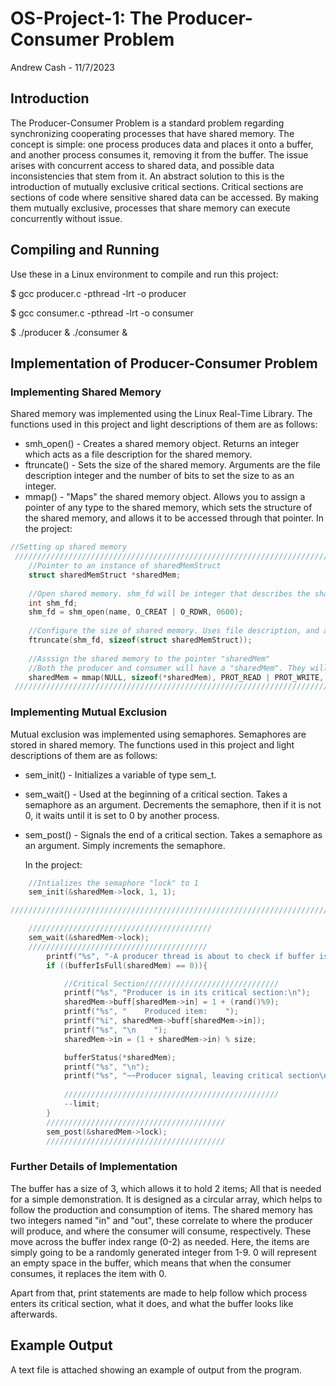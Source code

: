 # OS-Project-1: The Producer-Consumer Problem

Andrew Cash - 11/7/2023

## Introduction

The Producer-Consumer Problem is a standard problem regarding synchronizing cooperating processes that have shared memory. The concept is simple: one process produces data and places it onto a buffer, and another process consumes it, removing it from the buffer. The issue arises with concurrent access to shared data, and possible data inconsistencies that stem from it. An abstract solution to this is the introduction of mutually exclusive critical sections. Critical sections are sections of code where sensitive shared data can be accessed. By making them mutually exclusive, processes that share memory can execute concurrently without issue.

## Compiling and Running
Use these in a Linux environment to compile and run this project:

$ gcc producer.c -pthread -lrt -o producer

$ gcc consumer.c -pthread -lrt -o consumer

$ ./producer & ./consumer &

## Implementation of Producer-Consumer Problem

### Implementing Shared Memory

Shared memory was implemented using the Linux Real-Time Library. The functions used in this project and light descriptions of them are as follows:

- smh_open()
        - Creates a shared memory object. Returns an integer which acts as a file description for the shared memory.
- ftruncate()
        - Sets the size of the shared memory. Arguments are the file description integer and the number of bits to set the size to as an integer.
- mmap()
        - "Maps" the shared memory object. Allows you to assign a pointer of any type to the shared memory, which sets the structure of the shared memory, and allows it to be accessed through that pointer.
  In the project:

```c
//Setting up shared memory
 ///////////////////////////////////////////////////////////////////////////////////////////////////////////////////////////////
    //Pointer to an instance of sharedMemStruct
    struct sharedMemStruct *sharedMem;
 
    //Open shared memory. shm_fd will be integer that describes the shared memory file
    int shm_fd;
    shm_fd = shm_open(name, O_CREAT | O_RDWR, 0600);
 
    //Configure the size of shared memory. Uses file description, and amount of bits as an integer
    ftruncate(shm_fd, sizeof(struct sharedMemStruct));
 
    //Asssign the shared memory to the pointer "sharedMem"
    //Both the producer and consumer will have a "sharedMem". They will point to the same memory location
    sharedMem = mmap(NULL, sizeof(*sharedMem), PROT_READ | PROT_WRITE, MAP_SHARED, shm_fd, 0);
 ///////////////////////////////////////////////////////////////////////////////////////////////////////////////////////////////
```

### Implementing Mutual Exclusion

Mutual exclusion was implemented using semaphores. Semaphores are stored in shared memory. The functions used in this project and light descriptions of them are as follows:

- sem_init()
        - Initializes a variable of type sem_t.
- sem_wait()
        - Used at the beginning of a critical section. Takes a semaphore as an argument. Decrements the semaphore, then if it is not 0, it waits until it is set to 0 by another process.
- sem_post()
        - Signals the end of a critical section. Takes a semaphore as an argument. Simply increments the semaphore.

  In the project:

```c
    //Intializes the semaphore "lock" to 1
    sem_init(&sharedMem->lock, 1, 1);

////////////////////////////////////////////////////////////////////////////////////////////////////////////////////////////////////////////////////

    /////////////////////////////////////////
    sem_wait(&sharedMem->lock);                                                         //Only one at a time can check if its full/empty
    ////////////////////////////////////////
        printf("%s", "-A producer thread is about to check if buffer is not full- \n");
        if ((bufferIsFull(sharedMem) == 0)){                                            //if buffer is not full: Begin waiting. Will continue if the lock equals 1, meaning nothing is within its critical section

            //Critical Section//////////////////////////////
            printf("%s", "Producer is in its critical section:\n");
            sharedMem->buff[sharedMem->in] = 1 + (rand()%9);                            //random number 1-9 to be pushed onto buffer
            printf("%s", "    Produced item:    ");
            printf("%i", sharedMem->buff[sharedMem->in]);                               //Prints the item on buffer
            printf("%s", "\n    ");
            sharedMem->in = (1 + sharedMem->in) % size;                                 //Sets "in" to the next index of the circular array

            bufferStatus(*sharedMem);                                                   //Outputs the current items in the buffer
            printf("%s", "\n");
            printf("%s", "~~Producer signal, leaving critical section\n");
                                              
            ////////////////////////////////////////////////
            --limit;
        }
        ////////////////////////////////////////
        sem_post(&sharedMem->lock);
        ////////////////////////////////////////
```

### Further Details of Implementation

The buffer has a size of 3, which allows it to hold 2 items; All that is needed for a simple demonstration. It is designed as a circular array, which helps to follow the production and consumption of items. The shared memory has two integers named "in" and "out", these correlate to where the producer will produce, and where the consumer will consume, respectively. These move across the buffer index range (0-2) as needed. Here, the items are simply going to be a randomly generated integer from 1-9. 0 will represent an empty space in the buffer, which means that when the consumer consumes, it replaces the item with 0.

Apart from that, print statements are made to help follow which process enters its critical section, what it does, and what the buffer looks like afterwards.

## Example Output

A text file is attached showing an example of output from the program.
